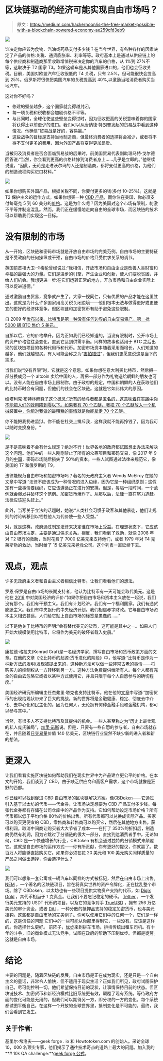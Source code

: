 # 区块链驱动的经济可能实现自由市场吗？

> 原文：<https://medium.com/hackernoon/is-the-free-market-possible-with-a-blockchain-powered-economy-ae259cfd3eb9>

![](img/4d3c010c769cdab2cddb085bef821c3b.png)

谁决定你应该为食物、汽油或药品支付多少钱？在当今世界，有各种各样的因素决定了产品的价格:关税、通货膨胀率、利率等等。政府基本上是通过从供应链上的每个供应商和制造商那里收取增值税来决定你的汽车的价格，从 1%到 27%不等，这取决于 T2 国家 T3。如果这辆车是从其他国家进口的，他们也会征收关税。目前，美国对欧盟汽车征收很低的 T4 关税，只有 2.5%，但可能很快会提高到 25%。俄罗斯将很快把美国汽车的关税提高到 40%,以激励当地消费者购买当地汽车。

这对你不好吗？

*   修建的壁垒越多，这个国家就变得越封闭。
*   每一项关税和税收都会加剧价格不平等。
*   与此同时，全球化使这些壁垒变得过时，因为征收更高的关税意味着你的国家将获得比以前更少的进口。我们可以从唐纳德·特朗普发起的贸易战中看到这种情况，他确信“贸易战是好的，容易赢。”
*   这些战争的目标是支持当地制造商，但最终消费者的选择将会减少，或者将不得不支付更多的费用，因为外国产品将变得更加昂贵。

当被问及消费者是否会面临贸易战的后果时，前美国贸易代表副助理马特·戈尔德回答说:“当然，你会看到更高的价格转嫁到消费者身上……几乎是立即的。”他继续说道，“因此，无论是走进沃尔玛的人还是制造商，都将支付更高的价格，为他们的制造流程购买进口材料。”

![](img/c891c02fd9c656b9a98e215c8bfe7754.png)

如果你想购买外国产品，根据关税不同，你要付更多的钱(多付 10-25%)。这就是 T2 保护主义的运作方式。如果你想买一种 [CBD 产品](https://hightimes.com/health/cannabidiol-cbd/)，而你住在美国，你必须支付每毫克 5 到 60 美分的[价格](https://www.leafly.com/news/industry/leafly-investigation-cbd-prices-confusing)。这是为什么呢？因为美国对这个市场有限制，刺激不平等并制造混乱。然而，我们正在缓慢地走向自由的全球市场，而区块链的技术可以帮助我们实现这一目标。

# 没有限制的市场

从一开始，区块链和密码市场就是开放自由市场的完美范例。自由市场的主要特征是不受政府的任何操纵或干预，自由市场的价格只受供求关系的调节。

英国前首相大卫·卡梅伦曾经说过:“我相信，开放市场和自由企业是改善人类财富和幸福的最强大的力量。它们是进步的引擎，产生企业和创新，使人们摆脱贫困，并给人们机会。我想更进一步:在它们运转正常的地方，开放市场和自由企业实际上可以促进道德。”

通过激励自由贸易，竞争就产生了。大家一视同仁，只有优质的产品才能在这里胜出。这就是为什么许多国家用高关税关闭边境——他们根本无法与做得更好或更便宜的更好的经济体竞争。但区块链和加密货币有助于避免这些限制。

自 2009 年[发布以来，比特币是第一种没有任何边界的自由交易资产。第一批 5000 辆 BTC 售价 5 美元。](https://en.bitcoin.it/wiki/Bitcoin_Firsts)

自那以后，它的价格攀升，因为正如我们已经知道的，当没有限制时，公开市场上的资产价格往往会变化，直到它达到供需平衡。同样的故事也适用于 BTC 之后出现的区块链项目的各种代用币和代币。加密市场资本随着采用而增长，人们知道的越多，他们就越想买。有人可能会称之为“[害怕错过](https://en.oxforddictionaries.com/definition/fomo)”，但我们更愿意说这是当下的需求。

当我们说“没有界限”时，它就是这个意思。如果你想在意大利买比特币，然后把一部分换成另一个 altcoin 卖给中国的人，再把一部分作为礼物送给朝鲜的朋友也可以。没有人能在自由市场上限制你。由于政府的规定，中国和朝鲜的人在获取他们的比特币时会有问题，但他们的钱会在区块链。这就是它如此伟大的原因。

维塔利克·布特林[解释了这个概念:“所有的参与者都是匿名的，这意味着在实践中你不能把人们的效用降到零以下。如果我有 70 个乙醚，我把 70 个乙醚放入一个机械装置中，你能对我做的最糟糕的事情就是你能拿走 70 个乙醚。](/conversations-with-tyler/vitalik-buterin-tyler-cowen-cryptocurrency-blockchain-tech-3a2b20c12c97)

你不能把我扔进监狱。你不能在社交上排斥我，这样我就不能再挣钱了，因为我可以随时变换身份。"

![](img/df6a7c31a0465666a124d224c0342062.png)

是不是意味着不会有什么规定？绝对不行！世界各地的政府都试图想出办法来解决这个问题。他们中的一些人刚刚禁止了所有的众筹项目和密码交易，像 2017 年 9 月的[中国](https://www.forbes.com/sites/kenrapoza/2017/09/28/china-ico-ban-bitcoin-crypto-currency-market-cap-returns/#2753c0c56c21)，密码市场随后损失了 50%的资本。一些人试图通过法律来规范它，像美国的 T7 和俄罗斯的 T9。

法律能规范自由市场和加密市场吗？著名的无政府主义者 Wendy McElroy 在她的文章中写道:“法律不应该成为一种情况的进入边缘，因为它是一种组织原则；这假定有一些事情要组织，它应该遵循正在进行的安排。但是，每隔一段时间，一个范例就会爆发并破坏这个范例。加密货币爆炸了。从那以后，法律一直在努力追赶。法律应该迎头赶上。”

此外，当写关于立法的话题时，她说:“人类社会习惯于政客和其他暴徒，他们让规则的讨论转移到以牺牲他人为代价使一些人受益。”

对，就是这样。政府通过制定法律来决定谁在市场上受益。在理想状态下，它应该由自由市场决定，主要是通过供求关系。相反，我们看到了救助，就像 2008 年对 T2 银行的救助，当时花费了 7000 亿美元来支持他们，或者 1979 年对 T4 克莱斯勒的救助，当时给了 15 亿美元来拯救公司。这个列表一直延续下去。

# 观点，观点

许多无政府主义者和自由主义者相信比特币。让我们看看他们的想法。

罗恩·保罗是自由市场的长期支持者，他认为比特币有一天可能会取代美元。这是他在 [2016](https://schiffgold.com/interviews/ron-paul-what-america-has-today-is-not-free-market-capitalism-video/) 中对美国经济的评价:“如果你把自由市场和资本主义放在一起说，我们没有那个。我们有干预主义。我们有计划经济。我们有一个福利国家。我们有通货膨胀主义。我们有中央银行的中央经济计划。我们相信赤字财政。它与自由市场资本主义相去甚远，人们给它贴上自由市场的标签是愚蠢的……”

以下是他关于比特币的声明:“会有替代美元的货币，这可能是其中之一。如果人们开始大规模使用比特币，它将作为美元的破坏者载入史册。”

![](img/7bcd2e8896097321238ae6af513f6425.png)

康拉德·格拉夫(Konrad Graf)是一名经济学家，撰写自由市场和货币政策方面的文章。在他的文章《论比特币的起源:货币进化的阶段》中，他写道:“比特币是作为一种新方法的发明/发现被提出来的，这种新方法可以做一些非常古老的事情——将购买力的控制权从一方转移到另一方。这种方法免费提供给所有人。每个人都有完全的自由去忽略它或者以某种方式使用它，并且只限于每个人自愿参与的确切程度。”

美国经济研究所编辑主任杰弗里·塔克也支持比特币。他在他的[文章](https://bitcoinmagazine.com/articles/op-ed-there-future-banking-cryptocurrency-dominated-world/)中写道:“加密货币的出现给现状带来了巨大的挑战。新的世界将是金融健康、稳定、彻底去中介化、去中心化和民主化的，因为任何人，无论拥有何种金融手段和金融机构，都可以参与其中。”

当然，有很多人不支持比特币及其提供的机会。一些人甚至称之为“历史上最壮观的私人庞氏骗局”，[加里·诺斯](https://www.lewrockwell.com/2013/11/gary-north/is-bitcoin-a-ponzi-scheme/)说。但是，只要有一些自愿的参与者，自由市场就存在，并且随着[日交易量](https://coinmarketcap.com/currencies/volume/24-hour/)价值 140 亿美元，区块链行业显然不缺少新的进入者和新的想法。

# 更深入

让我们看看实施区块链如何帮助我们在现实世界中为产品建立更公平的价格。在本文的开始，我们谈到了 CBD。由于缺乏供应商和高客户需求，这个市场就像是狂野的西部。

你已经可以找到促进 CBD 自由市场的区块链解决方案。像[CBDoken](https://cbdoken.com/)——它通过引入基于以太坊的代币——代金券，让市场决定想要为 CBD 产品支付多少钱。每张代金券都有存储在公司仓库中的产品作为支持。它如何帮助设定市场价格？所有代币都以低于平均价格 80%的价格出售。所有代币都可以兑换成实际产品。买家可以购买更便宜的 CBD，零售商和转售商可以购买它，然后在其他地方出售，获得利润。取消中间商让购买者大大节省了成本——在打了 350%的折扣后，制造商仍然有利润，因为它跳过了分销链的很大一部分，直接到达消费者手中。无论如何，CBD 是一个快速增长的行业，CBDoken 有机会通过独特的分销模式来颠覆它。这就是自由市场的运作方式——你有所贡献，你有更好的提议，你就赢了。数百万人将能够直接购买它。如果你必须在花 20 美元和 100 美元购买同样质量的产品之间做出选择，你会选择什么？

![](img/aa1ab43ede6344d54bb126b1a17faa05.png)

我们可以想象一套公寓或一辆汽车以同样的方式被标记，然后在自由市场上出售。 [NEM](https://nem.io/) ，一个著名的区块链项目，旨在将真实世界的资产令牌化，正在扰乱整个市场。除了 CBDoken，以太坊也有一些项目提供实物资产支持的代币，如 [Digix Gold](https://coinsutra.com/digixdao-digixgold-dgd-dgx/) ，其代币相当于 1 克真金。让我们不要忘记稳定的硬币。 [Tether](https://tether.to/) ，一个发行美元支持的 USDT 代币的项目，以及它的竞争对手 [TrueUSD](https://www.trusttoken.com/trueusd/) ，拥有 256 万亿美元的审计资金，或者 [DAI](https://makerdao.com/) ，一种分散的抵押品支持的稳定加密货币，也与美元挂钩。这些都是自由市场的完美例子。你可以使用它们中的任何一个，它们是一样的，这是信任的问题:它们中的一些可能从你那里得到它，一些没有。应该是这样的。你选择什么更好。
前阵子，[优步](https://www.uber.com/)来到拼车市场，排挤传统出租车司机。有十年的斗争，旧的商业模式无法竞争，试图在政府的帮助下压制优步。但都是徒劳。这就是自由市场。

# 结论

主要的问题是，随着区块链的发展，自由市场是正在成为现实，还是只是一个自由主义的童话，非常令人愉快，但不适用于现实生活？正如我们所见，政府试图保护自己，尽可能控制一切。他们希望保持目前的现状，让事情保持目前的状态。但区块链技术、加密货币和新经济模式比旧系统更有效，颠覆了现有系统。等待政府方面的变化可能是无用的，但我们可以期待另一方，即分权的一方的变化。每个系统都试图平衡自己，在这样一个开放的全球世界里，抵制变化是不可能的。最终，我们会看到它发生。

## 关于作者:

基里尔·希洛夫——geek forge . io 和 Howtotoken.com 的创始人。采访全球 10，000 名顶尖专家，他们揭示了通往技术奇点的道路上最大的问题。加入我的**# 10k QA challenge:**[geek forge 公式](https://formula.geekforge.io/)。